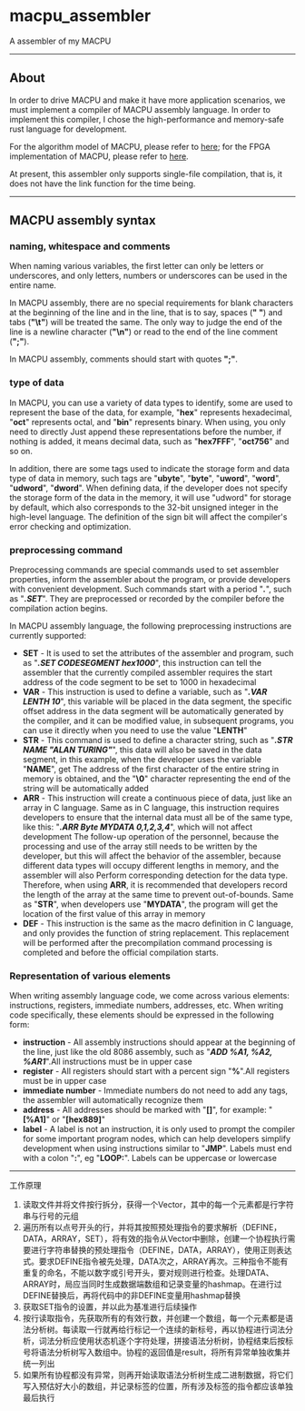 # macpu_assembler

A assembler of my MACPU

---

## About

In order to drive MACPU and make it have more application scenarios, we must implement a compiler of MACPU assembly language. In order to implement this compiler, I chose the high-performance and memory-safe rust language for development.

For the algorithm model of MACPU, please refer to [here](https://github.com/Abonite/MACPU-model); for the FPGA implementation of MACPU, please refer to [here](https://github.com/Abonite/MACPU-FPGA).

At present, this assembler only supports single-file compilation, that is, it does not have the link function for the time being.

---

## MACPU assembly syntax

### naming, whitespace and comments

When naming various variables, the first letter can only be letters or underscores, and only letters, numbers or underscores can be used in the entire name.

In MACPU assembly, there are no special requirements for blank characters at the beginning of the line and in the line, that is to say, spaces (**" "**) and tabs (**"\t"**) will be treated the same. The only way to judge the end of the line is a newline character (**"\n"**) or read to the end of the line comment (**";"**).

In MACPU assembly, comments should start with quotes **";"**.

### type of data

In MACPU, you can use a variety of data types to identify, some are used to represent the base of the data, for example, "**hex**" represents hexadecimal, "**oct**" represents octal, and "**bin**" represents binary. When using, you only need to directly Just append these representations before the number, if nothing is added, it means decimal data, such as "**hex7FFF**", "**oct756**" and so on.

In addition, there are some tags used to indicate the storage form and data type of data in memory, such tags are "**ubyte**", "**byte**", "**uword**", "**word**", "**udword**", "**dword**". When defining data, if the developer does not specify the storage form of the data in the memory, it will use "udword" for storage by default, which also corresponds to the 32-bit unsigned integer in the high-level language. The definition of the sign bit will affect the compiler's error checking and optimization.

### preprocessing command

Preprocessing commands are special commands used to set assembler properties, inform the assembler about the program, or provide developers with convenient development. Such commands start with a period "***.***", such as "***.SET***". They are preprocessed or recorded by the compiler before the compilation action begins.

In MACPU assembly language, the following preprocessing instructions are currently supported:

- **SET** - It is used to set the attributes of the assembler and program, such as "***.SET CODESEGMENT hex1000***", this instruction can tell the assembler that the currently compiled assembler requires the start address of the code segment to be set to 1000 in hexadecimal
- **VAR** - This instruction is used to define a variable, such as "***.VAR LENTH 10***", this variable will be placed in the data segment, the specific offset address in the data segment will be automatically generated by the compiler, and it can be modified value, in subsequent programs, you can use it directly when you need to use the value "**LENTH**"
- **STR** - This command is used to define a character string, such as "***.STR NAME "ALAN TURING"***", this data will also be saved in the data segment, in this example, when the developer uses the variable "**NAME**", get The address of the first character of the entire string in memory is obtained, and the "**\0**" character representing the end of the string will be automatically added
- **ARR** - This instruction will create a continuous piece of data, just like an array in C language. Same as in C language, this instruction requires developers to ensure that the internal data must all be of the same type, like this: "***.ARR Byte MYDATA 0,1,2,3,4***", which will not affect development The follow-up operation of the personnel, because the processing and use of the array still needs to be written by the developer, but this will affect the behavior of the assembler, because different data types will occupy different lengths in memory, and the assembler will also Perform corresponding detection for the data type. Therefore, when using **ARR**, it is recommended that developers record the length of the array at the same time to prevent out-of-bounds. Same as "**STR**", when developers use "**MYDATA**", the program will get the location of the first value of this array in memory
- **DEF** - This instruction is the same as the macro definition in C language, and only provides the function of string replacement. This replacement will be performed after the precompilation command processing is completed and before the official compilation starts.

### Representation of various elements

When writing assembly language code, we come across various elements: instructions, registers, immediate numbers, addresses, etc. When writing code specifically, these elements should be expressed in the following form:

- **instruction** - All assembly instructions should appear at the beginning of the line, just like the old 8086 assembly, such as "***ADD %A1, %A2, %AR1***".All instructions must be in upper case
- **register** - All registers should start with a percent sign "**%**".All registers must be in upper case
- **immediate number** - Immediate numbers do not need to add any tags, the assembler will automatically recognize them
- **address** - All addresses should be marked with "**[]**", for example: "**[%A1]**" or "**[hex889]**"
- **label** - A label is not an instruction, it is only used to prompt the compiler for some important program nodes, which can help developers simplify development when using instructions similar to "**JMP**". Labels must end with a colon "**:**", eg "**LOOP:**". Labels can be uppercase or lowercase

---

工作原理

1. 读取文件并将文件按行拆分，获得一个Vector，其中的每一个元素都是行字符串与行号的元组
2. 遍历所有以点号开头的行，并将其按照预处理指令的要求解析（DEFINE，DATA，ARRAY，SET），将有效的指令从Vector中删除，创建一个协程执行需要进行字符串替换的预处理指令（DEFINE，DATA，ARRAY），使用正则表达式。要求DEFINE指令被先处理，DATA次之，ARRAY再次。三种指令不能有重复的命名，不能以数字或引号开头，要对规则进行检查。处理DATA、ARRAY时，局应当同时生成数据端数组和记录变量的hashmap。在进行过DEFINE替换后，再将代码中的非DEFINE变量用hashmap替换
3. 获取SET指令的设置，并以此为基准进行后续操作
4. 按行读取指令，先获取所有的有效行数，并创建一个数组，每一个元素都是语法分析树。每读取一行就再给行标记一个连续的新标号，再以协程进行词法分析，词法分析应使用状态机逐个字符处理，拼接语法分析树，协程结束后按标号将语法分析树写入数组中。协程的返回值是result，将所有异常单独收集并统一列出
5. 如果所有协程都没有异常，则再开始读取语法分析树生成二进制数据，将它们写入预估好大小的数组，并记录标签的位置，所有涉及标签的指令都应该单独最后执行
